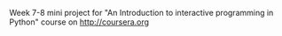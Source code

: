 Week 7-8 mini project for "An Introduction to interactive programming in Python" course on http://coursera.org
